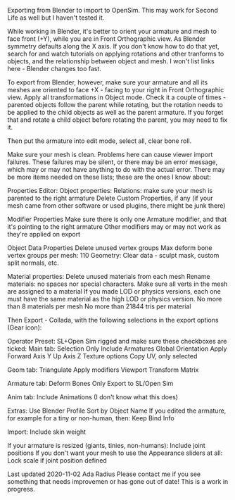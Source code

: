 Exporting from Blender to import to OpenSim. This may work for Second Life as well but I haven't tested it.

While working in Blender, it's better to orient your armature and mesh to face front (+Y), while you are in Front Orthographic view. As Blender symmetry defaults along the X axis. If you don't know how to do that yet, search for and watch tutorials on applying rotations and other tranforms to objects, and the relationship between object and mesh. I won't list links here - Blender changes too fast. 

To export from Blender, however, make sure your armature and all its meshes are oriented to face +X - facing to your right in Front Orthographic view. Apply all transformations in Object mode. Check it a couple of times - parented objects follow the parent while rotating, but the rotation needs to be applied to the child objects as well as the parent armature. If you forget that and rotate a child object before rotating the parent, you may need to fix it. 

Then put the armature into edit mode, select all, clear bone roll.

Make sure your mesh is clean. Problems here can cause viewer import failures. These failures may be silent, or there may be an error message, which may or may not have anything to do with the actual error. 
There may be more items needed on these lists; these are the ones I know about:  

Properties Editor: 
Object properties:
Relations: make sure your mesh is parented to the right armature
Delete Custom Properties, if any (if your mesh came from other software or used plugins, there might be junk there)

Modifier Properties
Make sure there is only one Armature modifier, and that it's pointing to the right armature
Other modifiers may or may not work as they're applied on export

Object Data Properties
Delete unused vertex groups
Max deform bone vertex groups per mesh: 110
Geometry: Clear data - sculpt mask, custom split normals, etc.

Material properties:
Delete unused materials from each mesh
Rename materials: no spaces nor special characters. 
Make sure all verts in the mesh are assigned to a material
If you made LOD or physics versions, each one must have the same material as the high LOD or physics version. 
No more than 8 materials per mesh
No more than 21844 tris per material

Then Export - Collada, with the following selections in the export options (Gear icon):

Operator Preset: SL+Open Sim rigged 
and make sure these checkboxes are ticked:
Main tab:
Selection Only
Include Armatures
Global Orientation Apply
Forward Axis Y
Up Axis Z
Texture options
Copy
UV, only selected

Geom tab:
Triangulate 
Apply modifiers Viewport
Transform Matrix

Armature tab:
Deform Bones Only
Export to SL/Open Sim

Anim tab:
Include Animations (I don't know what this does)

Extras:
Use Blender Profile
Sort by Object Name
If you edited the armature, for example for a tiny or non-human, then:
Keep Bind Info


Import:
Include skin weight

If your armature is resized (giants, tinies, non-humans): Include joint positions
If you don't want your mesh to use the Appearance sliders at all: Lock scale if joint position defined

Last updated 2020-11-02 Ada Radius
Please contact me if you see something that needs improvemen or has gone out of date! This is a work in progress. 

